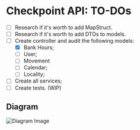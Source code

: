 # Checkpoint API: TO-DOs

- [ ] Research if it's worth to add MapStruct.
- [ ] Research if it's worth to add DTOs to models.
- [ ] Create controller and audit the following models:
  - [x] Bank Hours;
  - [ ] User;
  - [ ] Movement
  - [ ] Calendar;
  - [ ] Locality;
- [ ] Create all services;
- [ ] Create tests. (WIP)

## Diagram

![Diagram Image][diagram-src]

[diagram-src]: https://i.imgur.com/zbQGv37.png
